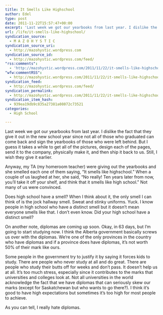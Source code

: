 ```yaml
---
title: It Smells Like Highschool
author: Edel
type: post
date: 2011-11-22T15:57:47+00:00
excerpt: 'Last week we got our yearbooks from last year. I dislike the fact that they give it out in the new school year since not all of those who graduated can come back and sign the yearbooks of those who were left behind. But I guess it takes a while to get all of the [...]<img alt="" border="0" src="http://stats.wordpress.com/b.gif?host=mazohystic.wordpress.com&amp;blog=29298926&amp;post=10&amp;subd=mazohystic&amp;ref=&amp;feed=1" width="1" height="1" />'
url: /life/it-smells-like-highschool/
syndication_source:
  - M A Z O H Y S T I C
syndication_source_uri:
  - http://mazohystic.wordpress.com
syndication_source_id:
  - http://mazohystic.wordpress.com/feed/
"rss:comments":
  - 'http://mazohystic.wordpress.com/2011/11/22/it-smells-like-highschool/#comments'
"wfw:commentRSS":
  - http://mazohystic.wordpress.com/2011/11/22/it-smells-like-highschool/feed/
syndication_feed:
  - http://mazohystic.wordpress.com/feed/
syndication_permalink:
  - http://mazohystic.wordpress.com/2011/11/22/it-smells-like-highschool/
syndication_item_hash:
  - 939ea19db9c835a27381a08072c73521
categories:
  - High School

---
```

Last week we got our yearbooks from last year. I dislike the fact that they give it out in the new school year since not all of those who graduated can come back and sign the yearbooks of those who were left behind. But I guess it takes a while to get all of the pictures, design each of the pages, send it to the company, physically make it, and then ship it back to us. Still, I wish they give it earlier.

Anyway, my TA (my homeroom teacher) were giving out the yearbooks and she smelled each one of them saying, &#8220;It smells like highschool.&#8221; When a couple of us laughed at her, she said, &#8220;No really! Ten years later from now, you&#8217;ll take it off your shelf, and think that it smells like high school.&#8221; Not many of us were convinced.

Does high school have a smell? When I think about it, the only smell I can think of is the jock hallway smell. Sweat and stinky uniforms. Yuck. I know people in high school who have a distinct smell but it doesn&#8217;t mean everyone smells like that. I don&#8217;t even know. Did your high school have a distinct smell?

On another note, diplomas are coming up soon. Okay, in 63 days, but I&#8217;m going to start studying now. I think the Alberta government basically screws us over with the diplomas. We&#8217;re one of the only provinces in the country who have diplomas and if a province does have diplomas, it&#8217;s not worth 50% of their mark like ours.

Some people in the government try to justify it by saying it forces kids to study. There are people who never study at all and do great. There are people who study their butts off for weeks and don&#8217;t pass. It doesn&#8217;t help us at all. It&#8217;s too much stress, especially since it contributes to the marks that universities and colleges look at. Not all universities in the world acknowledge the fact that we have diplomas that can seriously skew our marks (except for Saskatchewan but who wants to go there?). I think it&#8217;s good to have high expectations but sometimes it&#8217;s too high for most people to achieve.

As you can tell, I really hate diplomas.

<ol class="footnote">
</ol>